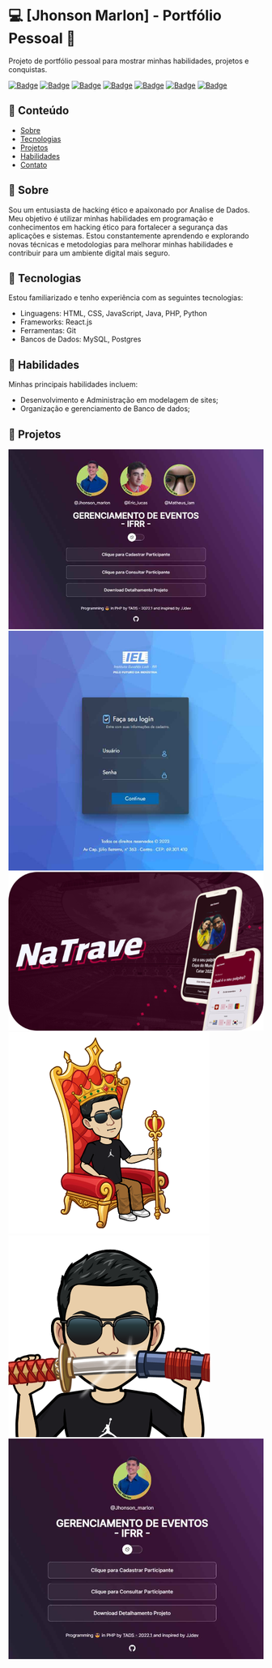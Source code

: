 <!-- Título do Projeto -->
# :computer: [Jhonson Marlon] - Portfólio Pessoal :rocket:

<!-- Descrição do Projeto -->
Projeto de portfólio pessoal para mostrar minhas habilidades, projetos e conquistas.

<!-- Badges (opcional) -->
[![Badge](https://img.shields.io/badge/-CyberSquad-blueviolet?style=flat-square&logo=hackerone&logoColor=white&link=https://www.hackerone.com/)](https://www.hackerone.com/)
[![Badge](https://img.shields.io/badge/-HTML-orange?style=flat-square&logo=html5&logoColor=white)](#)
[![Badge](https://img.shields.io/badge/-CSS-blue?style=flat-square&logo=css3&logoColor=white)](#)
[![Badge](https://img.shields.io/badge/-JavaScript-yellow?style=flat-square&logo=javascript&logoColor=white)](#)
[![Badge](https://img.shields.io/badge/-Java-orange?style=flat-square&logo=java&logoColor=white)](#)
[![Badge](https://img.shields.io/badge/-PHP-purple?style=flat-square&logo=php&logoColor=white)](#)
[![Badge](https://img.shields.io/badge/-Python-blue?style=flat-square&logo=python&logoColor=white)](#)

<!-- Tabela de Conteúdos -->
## :scroll: Conteúdo

- [Sobre](#sobre)
- [Tecnologias](#tecnologias)
- [Projetos](#projetos)
- [Habilidades](#habilidades)
- [Contato](#contato)

<!-- Sobre -->
## :ledger: Sobre

Sou um entusiasta de hacking ético e apaixonado por Analise de Dados. Meu objetivo é utilizar minhas habilidades em programação e conhecimentos em hacking ético para fortalecer a segurança das aplicações e sistemas. Estou constantemente aprendendo e explorando novas técnicas e metodologias para melhorar minhas habilidades e contribuir para um ambiente digital mais seguro.

<!-- Tecnologias -->
## :wrench: Tecnologias

Estou familiarizado e tenho experiência com as seguintes tecnologias:


- Linguagens: HTML, CSS, JavaScript, Java, PHP, Python
- Frameworks: React.js
- Ferramentas: Git
- Bancos de Dados: MySQL, Postgres

<!-- Habilidades -->
## :dart: Habilidades

Minhas principais habilidades incluem:

- Desenvolvimento e Administração em modelagem de sites;
- Organização e gerenciamento de Banco de dados;


<!-- Tabela de Projetoss -->
## :scroll: Projetos

![proj1 ](assetsgeral/proj22.jpg)
![proj2 ](assetsgeral/proj11.jpg)
![proj3 ](assetsgeral/img-works1.svg)
![proj4 ](assetsgeral/trono.png)
![proj5 ](assetsgeral/samurai.png)
![proj6 ](assetsgeral/fundo.jpg)
